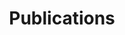 ---
title: Publications
cms_exclude: true

# View.
# Note: The 'view' option is now nested under the 'design' block.
design:
  view: citation
  # Show all publications on one page by setting a large pagination number.
  pagination: 9999

---